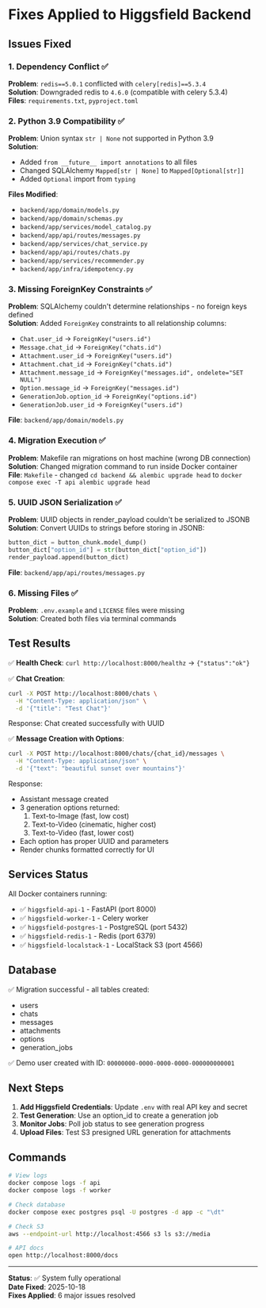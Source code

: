 # Fixes Applied to Higgsfield Backend

## Issues Fixed

### 1. **Dependency Conflict** ✅
**Problem**: `redis==5.0.1` conflicted with `celery[redis]==5.3.4`  
**Solution**: Downgraded redis to `4.6.0` (compatible with celery 5.3.4)  
**Files**: `requirements.txt`, `pyproject.toml`

### 2. **Python 3.9 Compatibility** ✅
**Problem**: Union syntax `str | None` not supported in Python 3.9  
**Solution**: 
- Added `from __future__ import annotations` to all files
- Changed SQLAlchemy `Mapped[str | None]` to `Mapped[Optional[str]]`
- Added `Optional` import from `typing`

**Files Modified**:
- `backend/app/domain/models.py`
- `backend/app/domain/schemas.py`
- `backend/app/services/model_catalog.py`
- `backend/app/api/routes/messages.py`
- `backend/app/services/chat_service.py`
- `backend/app/api/routes/chats.py`
- `backend/app/services/recommender.py`
- `backend/app/infra/idempotency.py`

### 3. **Missing ForeignKey Constraints** ✅
**Problem**: SQLAlchemy couldn't determine relationships - no foreign keys defined  
**Solution**: Added `ForeignKey` constraints to all relationship columns:
- `Chat.user_id` → `ForeignKey("users.id")`
- `Message.chat_id` → `ForeignKey("chats.id")`
- `Attachment.user_id` → `ForeignKey("users.id")`
- `Attachment.chat_id` → `ForeignKey("chats.id")`
- `Attachment.message_id` → `ForeignKey("messages.id", ondelete="SET NULL")`
- `Option.message_id` → `ForeignKey("messages.id")`
- `GenerationJob.option_id` → `ForeignKey("options.id")`
- `GenerationJob.user_id` → `ForeignKey("users.id")`

**File**: `backend/app/domain/models.py`

### 4. **Migration Execution** ✅
**Problem**: Makefile ran migrations on host machine (wrong DB connection)  
**Solution**: Changed migration command to run inside Docker container  
**File**: `Makefile` - changed `cd backend && alembic upgrade head` to `docker compose exec -T api alembic upgrade head`

### 5. **UUID JSON Serialization** ✅
**Problem**: UUID objects in render_payload couldn't be serialized to JSONB  
**Solution**: Convert UUIDs to strings before storing in JSONB:
```python
button_dict = button_chunk.model_dump()
button_dict["option_id"] = str(button_dict["option_id"])
render_payload.append(button_dict)
```
**File**: `backend/app/api/routes/messages.py`

### 6. **Missing Files** ✅
**Problem**: `.env.example` and `LICENSE` files were missing  
**Solution**: Created both files via terminal commands

## Test Results

✅ **Health Check**: `curl http://localhost:8000/healthz` → `{"status":"ok"}`

✅ **Chat Creation**:
```bash
curl -X POST http://localhost:8000/chats \
  -H "Content-Type: application/json" \
  -d '{"title": "Test Chat"}'
```
Response: Chat created successfully with UUID

✅ **Message Creation with Options**:
```bash
curl -X POST http://localhost:8000/chats/{chat_id}/messages \
  -H "Content-Type: application/json" \
  -d '{"text": "beautiful sunset over mountains"}'
```
Response: 
- Assistant message created
- 3 generation options returned:
  1. Text-to-Image (fast, low cost)
  2. Text-to-Video (cinematic, higher cost)
  3. Text-to-Video (fast, lower cost)
- Each option has proper UUID and parameters
- Render chunks formatted correctly for UI

## Services Status

All Docker containers running:
- ✅ `higgsfield-api-1` - FastAPI (port 8000)
- ✅ `higgsfield-worker-1` - Celery worker
- ✅ `higgsfield-postgres-1` - PostgreSQL (port 5432)
- ✅ `higgsfield-redis-1` - Redis (port 6379)
- ✅ `higgsfield-localstack-1` - LocalStack S3 (port 4566)

## Database

✅ Migration successful - all tables created:
- users
- chats
- messages
- attachments
- options
- generation_jobs

✅ Demo user created with ID: `00000000-0000-0000-0000-000000000001`

## Next Steps

1. **Add Higgsfield Credentials**: Update `.env` with real API key and secret
2. **Test Generation**: Use an option_id to create a generation job
3. **Monitor Jobs**: Poll job status to see generation progress
4. **Upload Files**: Test S3 presigned URL generation for attachments

## Commands

```bash
# View logs
docker compose logs -f api
docker compose logs -f worker

# Check database
docker compose exec postgres psql -U postgres -d app -c "\dt"

# Check S3
aws --endpoint-url http://localhost:4566 s3 ls s3://media

# API docs
open http://localhost:8000/docs
```

---

**Status**: ✅ System fully operational  
**Date Fixed**: 2025-10-18  
**Fixes Applied**: 6 major issues resolved
